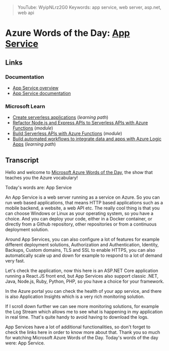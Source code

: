 > YouTube: WyipNLrz2G0
> Keywords: app service, web server, asp.net, web api

# Azure Words of the Day: [App Service](/topic/app-service)

<!--YOUTUBEEMBED -->

## Links

### Documentation

- [App Service overview](http://gslb.ch/447)
- [App Service documentation](http://gslb.ch/448)

### Microsoft Learn

- [Create serverless applications](http://gslb.ch/441) (*learning path*)
- [Refactor Node.js and Express APIs to Serverless APIs with Azure Functions](http://gslb.ch/442) (*module*)
- [Build Serverless APIs with Azure Functions](http://gslb.ch/443) (*module*)
- [Build automated workflows to integrate data and apps with Azure Logic Apps](http://gslb.ch/444) (*learning path*)

## Transcript

Hello and welcome to [Microsoft Azure Words of the Day](/), the show that teaches you the Azure vocabulary!

Today's words are: App Service

An App Service is a web server running as a service on Azure. So you can run web based applications, that means HTTP based applications such as a mobile backend, a website, a web API etc. The really cool thing is that you can choose Windows or Linux as your operating system, so you have a choice. And you can deploy your code, either in a Docker container, or directly from a Github repository, other repositories or from a continuous deployment solution. 

Around App Services, you can also configure a lot of features for example different deployment solutions,  Authorization and Authentication, Identity, Backups, Custom domains, TLS and SSL to enable HTTPS, you can also automatically scale up and down for example to respond to a lot of demand very fast.

Let's check the application, now this here is an ASP.NET Core application running a React.JS front end, but App Services also support classic .NET, Java, Node.js, Ruby, Python, PHP, so you have a choice for your framework.

In the Azure portal you can check the health of your app service, and there is also Application Insights which is a very rich monitoring solution.

If I scroll down further we can see more monitoring solutions, for example the Log Stream which allows me to see what is happening in my application in real time. That's quite handy to avoid having to download the logs.

App Services have a lot of additional functionalities, so don't forget to check the links here in order to know more about that. Thank you so much for watching Microsoft Azure Words of the Day. Today's words of the day were: App Service.
